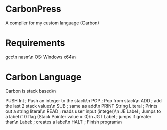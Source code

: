 # CarbonPress
A compiler for my custom language (Carbon)

# Requirements
gcc\n
nasm\n
OS: Windows x64\n

# Carbon Language
Carbon is stack based\n

PUSH Int ; Push an integer to the stack\n
POP ; Pop from stack\n
ADD ; add the last 2 stack values\n
SUB ; same as add\n
PRINT String Literal ; Prints out a string literal\n
READ ; reads user input (integer)\n
JE Label ; Jumps to a label if 0 flag (Stack Pointer value = 0)\n
JGT Label ; jumps if greater than\n
Label: ; creates a label\n
HALT ; Finish program\n
